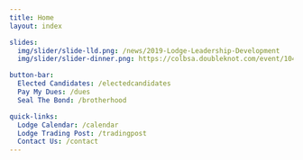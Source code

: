 ```yaml
---
title: Home
layout: index

slides:
  img/slider/slide-lld.png: /news/2019-Lodge-Leadership-Development
  img/slider/slider-dinner.png: https://colbsa.doubleknot.com/event/104th-annual-dinner/2588047

button-bar:
  Elected Candidates: /electedcandidates
  Pay My Dues: /dues
  Seal The Bond: /brotherhood     

quick-links:
  Lodge Calendar: /calendar
  Lodge Trading Post: /tradingpost
  Contact Us: /contact
---
```

